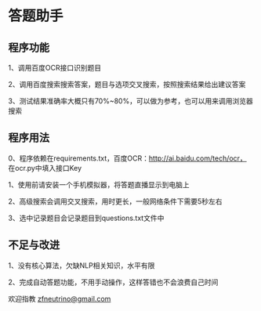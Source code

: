# 答题助手
## 程序功能
1、调用百度OCR接口识别题目

2、调用百度搜索搜索答案，题目与选项交叉搜索，按照搜索结果给出建议答案

3、测试结果准确率大概只有70%~80%，可以做为参考，也可以用来调用浏览器搜索

## 程序用法
0、程序依赖在requirements.txt，百度OCR：http://ai.baidu.com/tech/ocr， 在ocr.py中填入接口Key

1、使用前请安装一个手机模拟器，将答题直播显示到电脑上

2、高级搜索会调用交叉搜索，用时更长，一般网络条件下需要5秒左右

3、选中记录题目会记录题目到questions.txt文件中

## 不足与改进
1、没有核心算法，欠缺NLP相关知识，水平有限

2、完成自动答题功能，不用手动操作，这样答错也不会浪费自己时间


欢迎指教 zfneutrino@gmail.com
